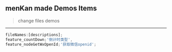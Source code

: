 ## menKan made Demos Items
> change files demos      
---
```javascript
fileNames:[descriptions];
feature_countDown;'倒计时类型',
feature_nodeGetWxOpenId;'获取微信openid';
```